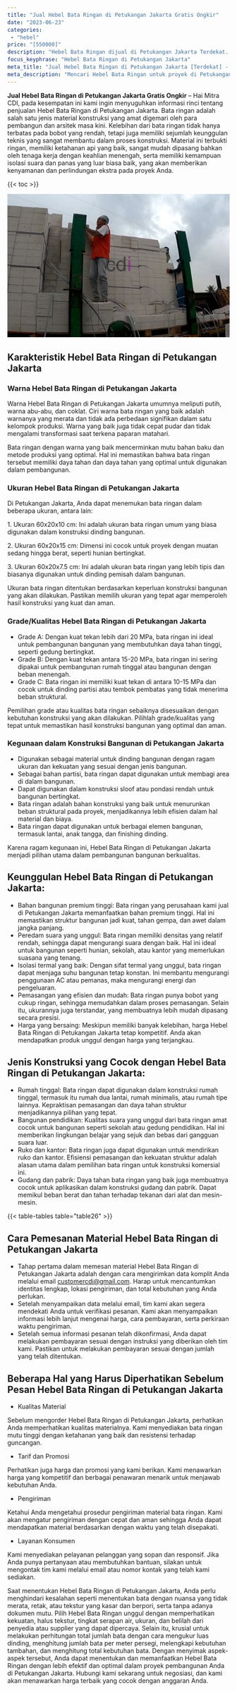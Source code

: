 ```yaml
---
title: "Jual Hebel Bata Ringan di Petukangan Jakarta Gratis Ongkir"
date: "2023-06-23"
categories:
 - "hebel"
price: "[550000]"
description: "Hebel Bata Ringan dijual di Petukangan Jakarta Terdekat. Hebel Bata Ringan ini sering digunakan dalam proyek pembangunan sebagai material dinding yang kokoh dan awet. Kontak kami untuk mendapatkan informasi lebih lanjut."
focus_keyphrase: "Hebel Bata Ringan di Petukangan Jakarta"
meta_title: "Jual Hebel Bata Ringan di Petukangan Jakarta [Terdekat] - CDI"
meta_description: "Mencari Hebel Bata Ringan untuk proyek di Petukangan Jakarta? Kami menawarkan Hebel Bata Ringan berkualitas untuk material dinding. Segera dapatkan penawaran terbaik."
---
```


**Jual Hebel Bata Ringan di Petukangan Jakarta Gratis Ongkir** – Hai Mitra CDI, pada kesempatan ini kami ingin menyuguhkan informasi rinci tentang penjualan Hebel Bata Ringan di Petukangan Jakarta. Bata ringan adalah salah satu jenis material konstruksi yang amat digemari oleh para pembangun dan arsitek masa kini. Kelebihan dari bata ringan tidak hanya terbatas pada bobot yang rendah, tetapi juga memiliki sejumlah keunggulan teknis yang sangat membantu dalam proses konstruksi. Material ini terbukti ringan, memiliki ketahanan api yang baik, sangat mudah dipasang bahkan oleh tenaga kerja dengan keahlian menengah, serta memiliki kemampuan isolasi suara dan panas yang luar biasa baik, yang akan memberikan kenyamanan dan perlindungan ekstra pada proyek Anda.

{{< toc >}}

![Jual Hebel Bata Ringan di Petukangan Jakarta Gratis Ongkir](/images/hebel/hebel-bataringan-02.jpg)

## Karakteristik Hebel Bata Ringan di Petukangan Jakarta

### Warna Hebel Bata Ringan di Petukangan Jakarta

Warna Hebel Bata Ringan di Petukangan Jakarta umumnya meliputi putih, warna abu-abu, dan coklat. Ciri warna bata ringan yang baik adalah warnanya yang merata dan tidak ada perbedaan signifikan dalam satu kelompok produksi. Warna yang baik juga tidak cepat pudar dan tidak mengalami transformasi saat terkena paparan matahari.

Bata ringan dengan warna yang baik mencerminkan mutu bahan baku dan metode produksi yang optimal. Hal ini memastikan bahwa bata ringan tersebut memiliki daya tahan dan daya tahan yang optimal untuk digunakan dalam pembangunan.

### Ukuran Hebel Bata Ringan di Petukangan Jakarta

Di Petukangan Jakarta, Anda dapat menemukan bata ringan dalam beberapa ukuran, antara lain:

1\. Ukuran 60x20x10 cm: Ini adalah ukuran bata ringan umum yang biasa digunakan dalam konstruksi dinding bangunan.

2\. Ukuran 60x20x15 cm: Dimensi ini cocok untuk proyek dengan muatan sedang hingga berat, seperti hunian bertingkat.

3\. Ukuran 60x20x7.5 cm: Ini adalah ukuran bata ringan yang lebih tipis dan biasanya digunakan untuk dinding pemisah dalam bangunan.

Ukuran bata ringan ditentukan berdasarkan keperluan konstruksi bangunan yang akan dilakukan. Pastikan memilih ukuran yang tepat agar memperoleh hasil konstruksi yang kuat dan aman.

### Grade/Kualitas Hebel Bata Ringan di Petukangan Jakarta

*   Grade A: Dengan kuat tekan lebih dari 20 MPa, bata ringan ini ideal untuk pembangunan bangunan yang membutuhkan daya tahan tinggi, seperti gedung bertingkat.
*   Grade B: Dengan kuat tekan antara 15-20 MPa, bata ringan ini sering dipakai untuk pembangunan rumah tinggal atau bangunan dengan beban menengah.
*   Grade C: Bata ringan ini memiliki kuat tekan di antara 10-15 MPa dan cocok untuk dinding partisi atau tembok pembatas yang tidak menerima beban struktural.

Pemilihan grade atau kualitas bata ringan sebaiknya disesuaikan dengan kebutuhan konstruksi yang akan dilakukan. Pilihlah grade/kualitas yang tepat untuk memastikan hasil konstruksi bangunan yang optimal dan aman.

### Kegunaan dalam Konstruksi Bangunan di Petukangan Jakarta

*   Digunakan sebagai material untuk dinding bangunan dengan ragam ukuran dan kekuatan yang sesuai dengan jenis bangunan.
*   Sebagai bahan partisi, bata ringan dapat digunakan untuk membagi area di dalam bangunan.
*   Dapat digunakan dalam konstruksi sloof atau pondasi rendah untuk bangunan bertingkat.
*   Bata ringan adalah bahan konstruksi yang baik untuk menurunkan beban struktural pada proyek, menjadikannya lebih efisien dalam hal material dan biaya.
*   Bata ringan dapat digunakan untuk berbagai elemen bangunan, termasuk lantai, anak tangga, dan finishing dinding.

Karena ragam kegunaan ini, Hebel Bata Ringan di Petukangan Jakarta menjadi pilihan utama dalam pembangunan bangunan berkualitas.

## Keunggulan Hebel Bata Ringan di Petukangan Jakarta:

*   Bahan bangunan premium tinggi: Bata ringan yang perusahaan kami jual di Petukangan Jakarta memanfaatkan bahan premium tinggi. Hal ini memastikan struktur bangunan jadi kuat, tahan gempa, dan awet dalam jangka panjang.
*   Peredam suara yang unggul: Bata ringan memiliki densitas yang relatif rendah, sehingga dapat mengurangi suara dengan baik. Hal ini ideal untuk bangunan seperti hunian, sekolah, atau kantor yang memerlukan suasana yang tenang.
*   Isolasi termal yang baik: Dengan sifat termal yang unggul, bata ringan dapat menjaga suhu bangunan tetap konstan. Ini membantu mengurangi penggunaan AC atau pemanas, maka mengurangi energi dan pengeluaran.
*   Pemasangan yang efisien dan mudah: Bata ringan punya bobot yang cukup ringan, sehingga memudahkan dalam proses pemasangan. Selain itu, ukurannya juga terstandar, yang membuatnya lebih mudah dipasang secara presisi.
*   Harga yang bersaing: Meskipun memiliki banyak kelebihan, harga Hebel Bata Ringan di Petukangan Jakarta tetap kompetitif. Anda akan mendapatkan produk unggul dengan harga yang terjangkau.

## Jenis Konstruksi yang Cocok dengan Hebel Bata Ringan di Petukangan Jakarta:

*   Rumah tinggal: Bata ringan dapat digunakan dalam konstruksi rumah tinggal, termasuk itu rumah dua lantai, rumah minimalis, atau rumah tipe lainnya. Kepraktisan pemasangan dan daya tahan struktur menjadikannya pilihan yang tepat.
*   Bangunan pendidikan: Kualitas suara yang unggul dari bata ringan amat cocok untuk bangunan seperti sekolah atau gedung pendidikan. Hal ini memberikan lingkungan belajar yang sejuk dan bebas dari gangguan suara luar.
*   Ruko dan kantor: Bata ringan juga dapat digunakan untuk mendirikan ruko dan kantor. Efisiensi pemasangan dan kekuatan struktur adalah alasan utama dalam pemilihan bata ringan untuk konstruksi komersial ini.
*   Gudang dan pabrik: Daya tahan bata ringan yang baik juga membuatnya cocok untuk aplikasikan dalam konstruksi gudang dan pabrik. Dapat memikul beban berat dan tahan terhadap tekanan dari alat dan mesin-mesin.

{{< table-tables table="table26" >}}

## Cara Pemesanan Material Hebel Bata Ringan di Petukangan Jakarta

*   Tahap pertama dalam memesan material Hebel Bata Ringan di Petukangan Jakarta adalah dengan cara mengirimkan data komplit Anda melalui email customercdi@gmail.com. Harap untuk mencantumkan identitas lengkap, lokasi pengiriman, dan total kebutuhan yang Anda perlukan.
*   Setelah menyampaikan data melalui email, tim kami akan segera mendekati Anda untuk verifikasi pesanan. Kami akan menyampaikan informasi lebih lanjut mengenai harga, cara pembayaran, serta perkiraan waktu pengiriman.
*   Setelah semua informasi pesanan telah dikonfirmasi, Anda dapat melakukan pembayaran sesuai dengan instruksi yang diberikan oleh tim kami. Pastikan untuk melakukan pembayaran sesuai dengan jumlah yang telah ditentukan.

## Beberapa Hal yang Harus Diperhatikan Sebelum Pesan Hebel Bata Ringan di Petukangan Jakarta

*   Kualitas Material

Sebelum mengorder Hebel Bata Ringan di Petukangan Jakarta, perhatikan Anda memperhatikan kualitas materialnya. Kami menyediakan bata ringan mutu tinggi dengan ketahanan yang baik dan resistensi terhadap guncangan.
*   Tarif dan Promosi

Perhatikan juga harga dan promosi yang kami berikan. Kami menawarkan harga yang kompetitif dan berbagai penawaran menarik untuk menjawab kebutuhan Anda.
*   Pengiriman

Ketahui Anda mengetahui prosedur pengiriman material bata ringan. Kami akan mengatur pengiriman dengan cepat dan aman sehingga Anda dapat mendapatkan material berdasarkan dengan waktu yang telah disepakati.
*   Layanan Konsumen

Kami menyediakan pelayanan pelanggan yang sopan dan responsif. Jika Anda punya pertanyaan atau membutuhkan bantuan, silakan untuk mengontak tim kami melalui email atau nomor kontak yang telah kami sediakan.

Saat menentukan Hebel Bata Ringan di Petukangan Jakarta, Anda perlu menghindari kesalahan seperti menentukan bata dengan nuansa yang tidak merata, retak, atau tekstur yang kasar dan berpori, serta tanpa adanya dokumen mutu. Pilih Hebel Bata Ringan unggul dengan memperhatikan kekuatan, halus tekstur, tingkat serapan air, ukuran, dan belilah dari penyedia atau supplier yang dapat dipercaya. Selain itu, krusial untuk melakukan perhitungan total jumlah bata dengan cara mengukur luas dinding, menghitung jumlah bata per meter persegi, melengkapi kebutuhan tambahan, dan menghitung total kebutuhan bata. Dengan menyimak aspek-aspek tersebut, Anda dapat menentukan dan memanfaatkan Hebel Bata Ringan dengan lebih efektif dan optimal dalam proyek pembangunan Anda di Petukangan Jakarta. Hubungi kami sekarang untuk negosiasi, dan kami akan menawarkan harga terbaik yang cocok dengan anggaran Anda.